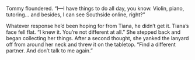 Tommy floundered. “I—I have things to do all day, you know. Violin, piano, tutoring… and besides, I can see Southside online, right?”

Whatever response he’d been hoping for from Tiana, he didn’t get it. Tiana’s face fell flat. “I knew it. You’re not different at all.” She stepped back and began collecting her things. After a second thought, she yanked the lanyard off from around her neck and threw it on the tabletop. “Find a different partner. And don’t talk to me again.”	
